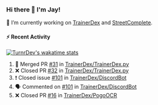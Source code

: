 ### Hi there 👋 I'm Jay!

🔭 I’m currently working on [TrainerDex](https://www.github.com/TrainerDex) and [StreetComplete](https://github.com/streetcomplete/StreetComplete).

#### :zap: Recent Activity

[![TurnrDev's wakatime stats](https://github-readme-stats.vercel.app/api/wakatime?username=TurnrDev)](https://wakatime.com/@TurnrDev)
<br>
<!--START_SECTION:activity-->
1. 🎉 Merged PR [#31](https://github.com/TrainerDex/TrainerDex.py/pull/31) in [TrainerDex/TrainerDex.py](https://github.com/TrainerDex/TrainerDex.py)
2. ❌ Closed PR [#32](https://github.com/TrainerDex/TrainerDex.py/pull/32) in [TrainerDex/TrainerDex.py](https://github.com/TrainerDex/TrainerDex.py)
3. ❗️ Closed issue [#101](https://github.com/TrainerDex/DiscordBot/issues/101) in [TrainerDex/DiscordBot](https://github.com/TrainerDex/DiscordBot)
4. 🗣 Commented on [#101](https://github.com/TrainerDex/DiscordBot/issues/101) in [TrainerDex/DiscordBot](https://github.com/TrainerDex/DiscordBot)
5. ❌ Closed PR [#16](https://github.com/TrainerDex/PogoOCR/pull/16) in [TrainerDex/PogoOCR](https://github.com/TrainerDex/PogoOCR)
<!--END_SECTION:activity-->
